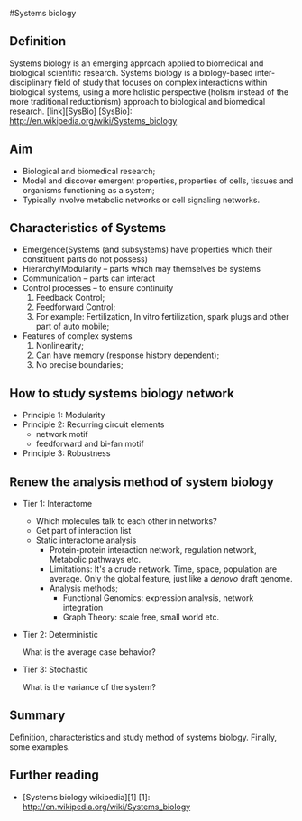 #Systems biology
## Definition
Systems biology is an emerging approach applied to biomedical and biological scientific research. Systems biology is a biology-based inter-disciplinary field of study that focuses on complex interactions within biological systems, using a more holistic perspective (holism instead of the more traditional reductionism) approach to biological and biomedical research. [link][SysBio] 
[SysBio]: http://en.wikipedia.org/wiki/Systems_biology

## Aim

+ Biological and biomedical research;
+ Model and discover emergent properties, properties of cells, tissues and organisms functioning as a system;
+ Typically involve metabolic networks or cell signaling networks.

## Characteristics of Systems

+ Emergence(Systems (and subsystems) have properties which their constituent parts do not possess)
+ Hierarchy/Modularity – parts which may themselves be systems
+ Communication – parts can interact
+ Control processes – to ensure continuity
    1. Feedback Control;
    2. Feedforward Control;
    3. For example: Fertilization, In vitro fertilization, spark plugs and other part of auto mobile;
+ Features of complex systems
    1. Nonlinearity;
    2. Can have memory (response history dependent);
    3. No precise boundaries;

## How to study systems biology network

+ Principle 1: Modularity
+ Principle 2: Recurring circuit elements
    + network motif
    + feedforward and bi-fan motif
+ Principle 3: Robustness

## Renew the analysis method of system biology
+ Tier 1: Interactome
 
    + Which molecules talk to each other in networks?
    + Get part of interaction list
    + Static interactome analysis 
        + Protein-protein interaction network, regulation network, Metabolic pathways etc.
        + Limitations: It's a crude network. Time, space, population are average. Only the global feature, just like a _denovo_ draft genome.
        + Analysis methods;
            + Functional Genomics: expression analysis, network integration
            + Graph Theory: scale free, small world etc.
+  Tier 2: Deterministic

    What is the average case behavior?
    

+ Tier 3: Stochastic
 
    What is the variance of the system?


## Summary
Definition, characteristics and study method of systems biology. Finally, some examples.

## Further reading
+ [Systems biology wikipedia][1]
[1]: http://en.wikipedia.org/wiki/Systems_biology



